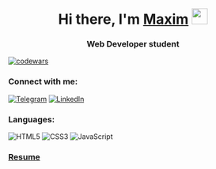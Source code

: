 <h1 align="center">Hi there, I'm <a href="https://resume.io/r/jUzLOkCHy" target="_blank">Maxim</a> 
<img src="https://github.com/blackcater/blackcater/raw/main/images/Hi.gif" height="32"/></h1>
<h3 align="center">Web Developer student</h3>

<!-- [![Anurag's GitHub stats](https://github-readme-stats.vercel.app/api?username=maxim7137)](https://github.com/maxim7137/github-readme-stats) -->

[![codewars](https://www.codewars.com/users/maxim713/badges/small)](https://www.codewars.com/users/maxim713)







### Connect with me:
[![Telegram](https://img.shields.io/badge/Telegram-2CA5E0?style=for-the-badge&logo=telegram&logoColor=white)](https://t.me/maxim713)
[![LinkedIn](https://img.shields.io/badge/linkedin-%230077B5.svg?style=for-the-badge&logo=linkedin&logoColor=white)](https://www.linkedin.com/in/maxim713/)

### Languages:
![HTML5](https://img.shields.io/badge/html5-%23E34F26.svg?style=for-the-badge&logo=html5&logoColor=white)
![CSS3](https://img.shields.io/badge/css3-%231572B6.svg?style=for-the-badge&logo=css3&logoColor=white)
![JavaScript](https://img.shields.io/badge/javascript-%23323330.svg?style=for-the-badge&logo=javascript&logoColor=%23F7DF1E)

<!-- [![Top Langs](https://github-readme-stats.vercel.app/api/top-langs/?username=maxim7137&layout=compact)](https://github.com/maxim7137/github-readme-stats) -->
### [Resume](https://resume.io/r/jUzLOkCHy)
